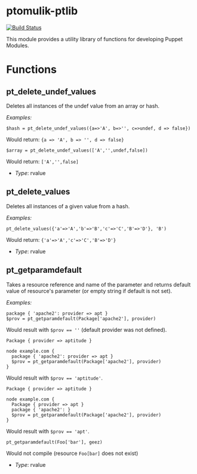 # ptomulik-ptlib #

[![Build Status](https://travis-ci.org/ptomulik/ptomulik-ptlib.png?branch=master)](https://travis-ci.org/ptomulik/ptomulik-ptlib)

This module provides a utility library of functions for developing Puppet
Modules. 

# Functions #


pt\_delete\_undef\_values
-------------------------
Deletes all instances of the undef value from an array or hash.

*Examples:*
    
    $hash = pt_delete_undef_values({a=>'A', b=>'', c=>undef, d => false})

Would return: `{a => 'A', b => '', d => false}`

    $array = pt_delete_undef_values(['A','',undef,false])

Would return: `['A','',false]`

- *Type*: rvalue

pt\_delete\_values
------------------
Deletes all instances of a given value from a hash.

*Examples:*

    pt_delete_values({'a'=>'A','b'=>'B','c'=>'C','B'=>'D'}, 'B')

Would return: `{'a'=>'A','c'=>'C','B'=>'D'}`

- *Type*: rvalue

pt\_getparamdefault
-------------------

Takes a resource reference and name of the parameter and returns default value
of resource's parameter (or empty string if default is not set).

*Examples:*

    package { 'apache2': provider => apt }
    $prov = pt_getparamdefault(Package['apache2'], provider)

Would result with `$prov == ''` (default provider was not defined).

    Package { provider => aptitude }

    node example.com {
      package { 'apache2': provider => apt }
      $prov = pt_getparamdefault(Package['apache2'], provider)
    }

Would result with `$prov == 'aptitude'`.

    Package { provider => aptitude }

    node example.com {
      Package { provider => apt }
      package { 'apache2': }
      $prov = pt_getparamdefault(Package['apache2'], provider)
    }

Would result with `$prov == 'apt'`. 

    pt_getparamdefault(Foo['bar'], geez)

Would not compile (resource `Foo[bar]` does not exist)

- *Type*: rvalue
